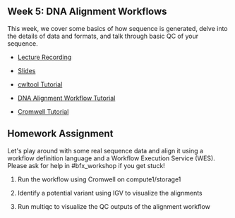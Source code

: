 ## Week 5: DNA Alignment Workflows

This week, we cover some basics of how sequence is generated, delve into the details of data and formats, and talk through basic QC of your sequence.

- [Lecture Recording](https://wustl.box.com/s/7lbbspa88zdgc8jhh2es6tognuyjcit3)

- [Slides](bfx_workshop_05_alignment.pdf)

- [cwltool Tutorial](example_walkthrough.md)

- [DNA Alignment Workflow Tutorial](bfx_workshop_05_alignment.ipynb)

- [Cromwell Tutorial](example_walkthrough.md)

## Homework Assignment

Let's play around with some real sequence data and align it using a workflow definition language and a Workflow Execution Service (WES).  Please ask for help in #bfx_workshop if you get stuck!

1) Run the workflow using Cromwell on compute1/storage1

2) Identify a potential variant using IGV to visualize the alignments

3) Run multiqc to visualize the QC outputs of the alignment workflow
